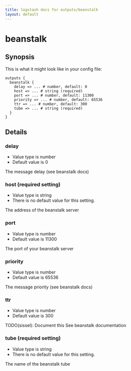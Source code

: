 ```yaml
---
title: logstash docs for outputs/beanstalk
layout: default
---
```

# beanstalk



## Synopsis

This is what it might look like in your config file:

    outputs {
      beanstalk {
        delay => ... # number, default: 0
        host => ... # string (required)
        port => ... # number, default: 11300
        priority => ... # number, default: 65536
        ttr => ... # number, default: 300
        tube => ... # string (required)
      }
    }

## Details

### delay

* Value type is number
* Default value is 0

The message delay (see beanstalk docs)

### host (required setting)

* Value type is string
* There is no default value for this setting.

The address of the beanstalk server

### port

* Value type is number
* Default value is 11300

The port of your beanstalk server

### priority

* Value type is number
* Default value is 65536

The message priority (see beanstalk docs)

### ttr

* Value type is number
* Default value is 300

TODO(sissel): Document this
See beanstalk documentation

### tube (required setting)

* Value type is string
* There is no default value for this setting.

The name of the beanstalk tube

